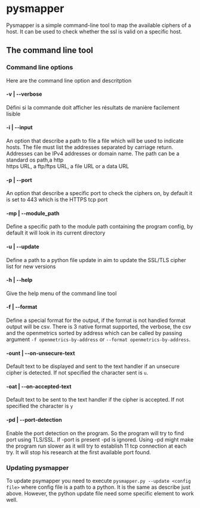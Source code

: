# pysmapper
Pysmapper is a simple command-line tool to map the available ciphers of a host. It can be used to check whether the ssl
is valid on a specific host.
## The command line tool
### Command line options
Here are the command line option and descritption
#### -v | --verbose
Défini si la commande doit afficher les résultats de manière facilement lisible
#### -i | --input
An option that describe a path to file a file which will be used to indicate hosts. The file must list the addresses
separated by carriage return. Addresses can be IPv4 addresses or domain name. The path can be a standard os path,a http\
https URL, a ftp/ftps URL, a file URL or a data URL
#### -p | --port
An option that describe a specific port to check the ciphers on, by default it is set to 443 which is the HTTPS tcp port
#### -mp | --module_path
Define a specific path to the module path containing the program config, by default it will look in its current directory
#### -u | --update
Define a path to a python file update in aim to update the SSL/TLS cipher list for new versions
#### -h | --help
Give the help menu of the command line tool
#### -f | --format
Define a special format for the output, if the format is not handled format output will be csv.
There is 3 native format supported, the verbose, the csv and the openmetrics sorted by address which can be called by
passing argument `-f openmetrics-by-address` or `--format openmetrics-by-address`. 
#### -ount | --on-unsecure-text
Default text to be displayed and sent to the text handler if an unsecure cipher is detected. If not specified the
character sent is `u`.
#### -oat | --on-accepted-text
Default text to be sent to the text handler if the cipher is accepted. If not specified the character is `y`
#### -pd | --port-detection
Enable the port detection on the program. So the program will try to find port using TLS/SSL. If -port is present -pd is
ignored. Using -pd might make the program run slower as it will try to establish 11 tcp connection at each try. It will
stop his research at the first available port found. 
### Updating pysmapper
To update psymapper you need to execute `pysmapper.py --update <config file>` where config file is a path to a python.
It is the same as describe just above. However, the python update file need some specific element to work well.